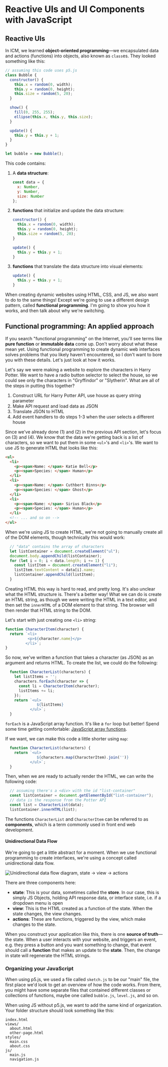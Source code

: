 # Reactive UIs and UI Components with JavaScript

## Reactive UIs

In ICM, we learned **object-oriented programming**—we encapsulated data and actions (functions) into objects, also known
as `class`es. They looked something like this:

```js
// assuming this code uses p5.js
class Bubble {
  constructor() {
    this.x = random(0, width);
    this.y = random(0, height);
    this.size = random(5, 20);
  }

  show() {
    fill(0, 255, 255);
    ellipse(this.x, this.y, this.size);
  }

  update() {
    this.y = this.y + 1;
  }
}

let bubble = new Bubble();
```

This code contains:

1. A **data structure**:
   ```js
   const data = {
     x: Number,
     y: Number,
     size: Number
   };
   ```
2. **functions** that initialize and update the data structure:
   ```js
   constructor() {
     this.x = random(0, width);
     this.y = random(0, height);
     this.size = random(5, 20);
   }

   update() {
     this.y = this.y + 1;
   }    
   ```
3. **functions** that translate the data structure into visual elements:
   ```js
   update() {
     this.y = this.y + 1;
   }
   ```

When creating dynamic websites using HTML, CSS, and JS, we also want to do to the same things! Except we're going to use
a different design pattern, called **functional programming**. I'm going to show you how it works, and then talk about
why we're switching.

## Functional programming: An applied approach

If you search "functional programming" on the Internet, you'll see terms like **pure function** or **immutable data**
come up. Don't worry about what these mean yet. Using functional programming to create dynamic web interfaces solves
problems that you likely haven't encountered, so I don't want to bore you with these details. Let's just look at how it
works.

Let's say we were making a website to explore the characters in Harry Potter. We want to have a radio button selector to
select the house, so we could see only the characters in "Gryffindor" or "Slytherin". What are all of the steps in
putting this together?

1. Construct URL for Harry Potter API, use house as query string parameter
2. Make API request and load data as JSON
3. Translate JSON to HTML
4. Add event handlers to do steps 1-3 when the user selects a different house

Since we've already done (1) and (2) in the previous API section, let's focus on (3) and (4). We know that the data
we're getting back is a list of characters, so we want to put them in some `<ul>`'s and `<li>`'s. We want to use JS to
generate HTML that looks like this:

```html
<ul>
  <li>
    <p><span>Name: </span> Katie Bell</p>
    <p><span>Species: </span> Human</p>
  </li>
  <li>
    <p><span>Name: </span> Cuthbert Binns</p>
    <p><span>Species: </span> Ghost</p>
  </li>
  <li>
    <p><span>Name: </span> Sirius Black</p>
    <p><span>Species: </span> Human</p>
  </li>
  <!-- ... and so on -->
</ul>
```

When we're using JS to create HTML, we're not going to manually create all of the DOM elements, though technically this
would work:

```js
  // "data" contains the array of characters
  let listContainer = document.createElement("ul");
  document.body.appendChild(listContainer);
  for (let i = 0; i < data.length; i += 1) {
    const listItem = document.createElement("li");
    listItem.textContent = data[i].name;
    listContainer.appendChild(listItem);
  }
```

Creating HTML this way is hard to read, and pretty long. It's also unclear what the HTML structure is. There's a better
way! What we can do is create an HTML string, as though we were writing the HTML in a text editor, and then set the
`innerHTML` of a DOM element to that string. The browser will then render that HTML string to the DOM.

Let's start with just creating one `<li>` string:

```js
function CharacterItem(character) {
  return `<li>
          <p>${character.name}</p>
         </li>`;
}
```

So now, we've written a function that takes a character (as JSON) as an argument and returns HTML. To create the list,
we could do the following:

```js
  function CharacterList(characters) {
    let listItems = '';
    characters.forEach(character => {
      const li = CharacterItem(character);
      listItems += li;
    });
    return `<ul>
              ${listItems}
           </ul>`;
  }
```

`forEach` is a JavaScript array function. It's like a `for` loop but better! Spend some time getting
comfortable: [JavaScript array functions](../guides/javascript-frontend-guide.md#javascript-array-methods).

If we want, we can make this code a little shorter using `map`:

```js
  function CharacterList(characters) {
    return `<ul>
              ${characters.map(CharacterItem).join('')}
           </ul>`;
  }
```

Then, when we are ready to actually render the HTML, we can write the following code:

```js
  // assuming there's a <div> with the id "list-container"
  const listContainer = document.getElementById("list-container");
  // data is the response from the Potter API
  const list = CharacterList(data);
  listContainer.innerHTML(list);
```

The functions `CharacterList` and `CharacterItem` can be referred to as **components**, which is a term commonly used in
front end web development.

#### Unidirectional Data Flow

We're going to get a little abstract for a moment. When we use functional programming to create interfaces, we're using
a concept called unidirectional data flow.

![Unidirectional data flow diagram, state -> view -> actions](https://flaviocopes.com/react-unidirectional-data-flow/view-actions-state.png)

There are three components here:

* **state**: This is your data, sometimes called the **store**. In our case, this is simply JS Objects, holding API
  response data, or interface state, i.e. if a dropdown menu is open
* **view**: This is the HTML created as a function of the state. When the state changes, the view changes.
* **actions**: These are functions, triggered by the view, which make changes to the state.

When you construct your application like this, there is one **source of truth**—the state. When a user interacts with
your website, and triggers an event, e.g. they press a button and you want something to change, that event should call a
**function** that makes an update to the **state**. Then, the change in state will regenerate the HTML strings.

### Organizing your JavaScript

When using p5.js, we used a file called `sketch.js` to be our "main" file, the first place we'd look to get an overview
of how the code works. From there, you might have some separate files that contained different classes or collections of
functions, maybe one called `bubble.js`, `level.js`, and so on.

When using JS without p5.js, we want to add the same kind of organization. Your folder structure should look something
like this:

```
index.html
views/
  about.html
  other-page.html
styles/
  main.css
  about.css
js/
  main.js
  navigation.js
```